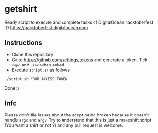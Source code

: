 # getshirt
Ready script to execute and complete tasks of DigitalOcean hacktoberfest  :D https://hacktoberfest.digitalocean.com

## Instructions 
* Clone this repository
* Go to https://github.com/settings/tokens and generate a token. Tick `repo` and `user` when asked. 
* Execute `script.sh` as follows 

```bash
./script.sh YOUR_ACCESS_TOKEN
```
Done :)

## Info

Please don't file issues about the script being broken because it doesn't handle `argc` and `argv`. Try to understand that this is just a makeshift script (You want a shirt or not ?) and any pull request is welcome.
